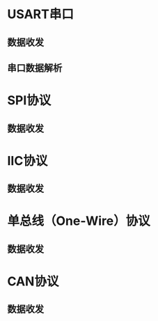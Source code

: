 # USART串口





## 数据收发





## 串口数据解析







# SPI协议



## 数据收发





# IIC协议







## 数据收发





# 单总线（One-Wire）协议







## 数据收发







# CAN协议









## 数据收发





